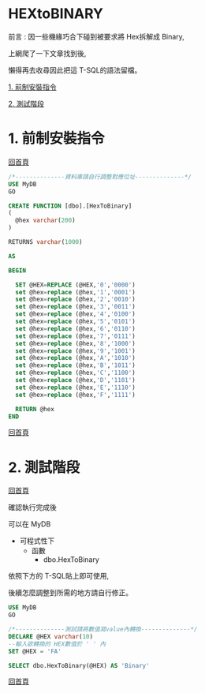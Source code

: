 # HEXtoBINARY

前言 : 因一些機緣巧合下碰到被要求將 Hex拆解成 Binary,

上網爬了一下文章找到後, 

懶得再去收尋因此把這 T-SQL的語法留檔。

 [1. 前制安裝指令](https://github.com/goelin66/Nospeek/blob/master/%5BSQL%5DHex2Binary.md#1-%E5%89%8D%E5%88%B6%E5%AE%89%E8%A3%9D%E6%8C%87%E4%BB%A4)
 
 [2. 測試階段](https://github.com/goelin66/Nospeek/blob/master/%5BSQL%5DHex2Binary.md#2-%E6%B8%AC%E8%A9%A6%E9%9A%8E%E6%AE%B5)

# 1. 前制安裝指令
[回首頁](https://github.com/goelin66/Nospeek/blob/master/%5BSQL%5DHex2Binary.md#hextobinary)
```sql
/*--------------資料庫請自行調整對應位址--------------*/
USE MyDB
GO

CREATE FUNCTION [dbo].[HexToBinary] 
(
  @hex varchar(200) 
)

RETURNS varchar(1000)

AS

BEGIN

  SET @HEX=REPLACE (@HEX,'0','0000')
  set @hex=replace (@hex,'1','0001')
  set @hex=replace (@hex,'2','0010')
  set @hex=replace (@hex,'3','0011')
  set @hex=replace (@hex,'4','0100')
  set @hex=replace (@hex,'5','0101')
  set @hex=replace (@hex,'6','0110')
  set @hex=replace (@hex,'7','0111')
  set @hex=replace (@hex,'8','1000')
  set @hex=replace (@hex,'9','1001')
  set @hex=replace (@hex,'A','1010')
  set @hex=replace (@hex,'B','1011')
  set @hex=replace (@hex,'C','1100')
  set @hex=replace (@hex,'D','1101')
  set @hex=replace (@hex,'E','1110')
  set @hex=replace (@hex,'F','1111')

  RETURN @hex
END

```
[回首頁](https://github.com/goelin66/Nospeek/blob/master/%5BSQL%5DHex2Binary.md#hextobinary)





# 2. 測試階段
[回首頁](https://github.com/goelin66/Nospeek/blob/master/%5BSQL%5DHex2Binary.md#hextobinary)

確認執行完成後

 可以在 MyDB
-  可程式性下
    -  函數
        -  dbo.HexToBinary

依照下方的 T-SQL貼上即可使用,

後續怎麼調整到所需的地方請自行修正。

```sql
USE MyDB
GO

/*--------------測試請將數值寫value內轉換--------------*/
DECLARE @HEX varchar(10)
--輸入欲轉換的 HEX數值於 ' ' 內
SET @HEX = 'FA'

SELECT dbo.HexToBinary(@HEX) AS 'Binary'

```
[回首頁](https://github.com/goelin66/Nospeek/blob/master/%5BSQL%5DHex2Binary.md#hextobinary)
